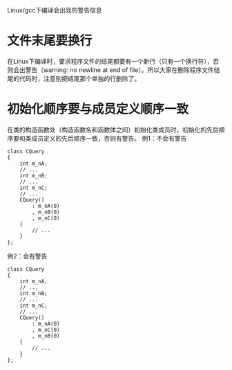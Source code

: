 Linux/gcc下编译会出现的警告信息



# 文件末尾要换行 #
在Linux下编译时，要求程序文件的结尾都要有一个新行（只有一个换行符），否则会出警告（warning: no newline at end of file）。所以大家在删除程序文件结尾的代码时，注意别把结尾那个单独的行删除了。

# 初始化顺序要与成员定义顺序一致 #
在类的构造函数处（构造函数名和函数体之间）初始化类成员时，初始化的先后顺序要和类成员定义的先后顺序一致，否则有警告。
例1：不会有警告
```
class CQuery
{
    int m_nA;
    // ...
    int m_nB;
    // ...
    int m_nC;
    // ...
    CQuery()
        : m_nA(0)
        , m_nB(0)
        , m_nC(0)
    {
        // ...
    }
};
```
例2：会有警告
```
class CQuery
{
    int m_nA;
    // ...
    int m_nB;
    // ...
    int m_nC;
    // ...
    CQuery()
        : m_nA(0)
        , m_nC(0)
        , m_nB(0)
    {
        // ...
    }
};
```